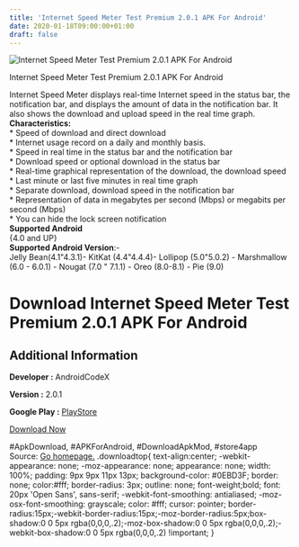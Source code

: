 ```yaml
---
title: 'Internet Speed Meter Test Premium 2.0.1 APK For Android'
date: 2020-01-18T09:00:00+01:00
draft: false
---
```


![Internet Speed Meter Test Premium 2.0.1 APK For Android](https://i1.wp.com/apkhome.net/wp-content/uploads/2020/01/Internet-Speed-Meter-Test-Premium-2.0.1.png "Internet Speed Meter Test Premium 2.0.1 APK For Android")

  

Internet Speed Meter Test Premium 2.0.1 APK For Android

Internet Speed Meter displays real-time Internet speed in the status bar, the notification bar, and displays the amount of data in the notification bar. It also shows the download and upload speed in the real time graph.  
**Characteristics:**  
\* Speed of download and direct download  
\* Internet usage record on a daily and monthly basis.  
\* Speed in real time in the status bar and the notification bar  
\* Download speed or optional download in the status bar  
\* Real-time graphical representation of the download, the download speed  
\* Last minute or last five minutes in real time graph  
\* Separate download, download speed in the notification bar  
\* Representation of data in megabytes per second (Mbps) or megabits per second (Mbps)  
\* You can hide the lock screen notification  
**Supported Android**  
{4.0 and UP}  
**Supported Android Version**:-  
Jelly Bean(4.1"4.3.1)- KitKat (4.4"4.4.4)- Lollipop (5.0"5.0.2) - Marshmallow (6.0 - 6.0.1) - Nougat (7.0 " 7.1.1) - Oreo (8.0-8.1) - Pie (9.0)

Download Internet Speed Meter Test Premium 2.0.1 APK For Android
================================================================

Additional Information
----------------------

**Developer :** AndroidCodeX

**Version :** 2.0.1

**Google Play :** [PlayStore](https://play.google.com/store/apps/details?id=com.tofabd.internetspeedmeter)

  

[Download Now](https://store4app.co/post/internet-speed-meter-test-premium-2-0-1-apk-for-android_1579334376)

  
#ApkDownload, #APKForAndroid, #DownloadApkMod, #store4app  
Source: [Go homepage.](https://store4app.co/post/internet-speed-meter-test-premium-2-0-1-apk-for-android_1579334376) .downloadtop{ text-align:center; -webkit-appearance: none; -moz-appearance: none; appearance: none; width: 100%; padding: 9px 9px 11px 13px; background-color: #0EBD3F; border: none; color:#fff; border-radius: 3px; outline: none; font-weight;bold; font: 20px 'Open Sans', sans-serif; -webkit-font-smoothing: antialiased; -moz-osx-font-smoothing: grayscale; color: #fff; cursor: pointer; border-radius:15px;-webkit-border-radius:15px;-moz-border-radius:5px;box-shadow:0 0 5px rgba(0,0,0,.2);-moz-box-shadow:0 0 5px rgba(0,0,0,.2);-webkit-box-shadow:0 0 5px rgba(0,0,0,.2) !important; }